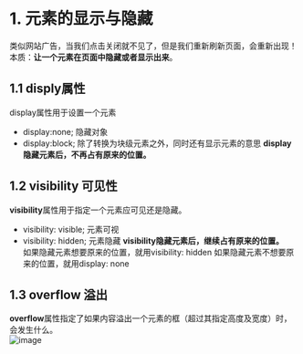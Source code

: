 # 1. 元素的显示与隐藏
类似网站广告，当我们点击关闭就不见了，但是我们重新刷新页面，会重新出现！  
本质：**让一个元素在页面中隐藏或者显示出来**。  

## 1.1 disply属性
display属性用于设置一个元素  
 - display:none; 隐藏对象
 - display:block; 除了转换为块级元素之外，同时还有显示元素的意思
**display隐藏元素后，不再占有原来的位置。**

## 1.2 visibility 可见性
**visibility**属性用于指定一个元素应可见还是隐藏。
 - visibility: visible; 元素可视
 - visibility: hidden; 元素隐藏
**visibility隐藏元素后，继续占有原来的位置。**  
如果隐藏元素想要原来的位置，就用visibility: hidden
如果隐藏元素不想要原来的位置，就用display: none

## 1.3 overflow 溢出
**overflow**属性指定了如果内容溢出一个元素的框（超过其指定高度及宽度）时，会发生什么。  
![image](https://github.com/Happy-jianghui/Frontend-Learning/assets/98568967/666dba1f-b710-4d6f-8f06-216037c7e101)

